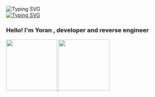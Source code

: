 ![Typing SVG](https://readme-typing-svg.herokuapp.com/?lines=Hey+im+Yoran&color=89ddff) 
<br>
[![Typing SVG](https://readme-typing-svg.herokuapp.com?font=Fira+Code&pause=1000&color=82aaff&background=24831200&width=435&lines=Research+%26%26+Development)](https://git.io/typing-svg)

### Hello! I'm Yoran , developer and reverse engineer

 <div>
  <a href="https://github.com/YoranDaOne">
  <img height="140em" src="https://github-readme-stats.vercel.app/api?username=YoranDaOne&show_icons=true&theme=material-palenight&include_all_commits=true&count_private=true"/>
  <img height="140em" src="https://github-readme-stats.vercel.app/api/top-langs/?username=YoranDaOne&layout=compact&langs_count=7&theme=material-palenight"/>
</div>
  

